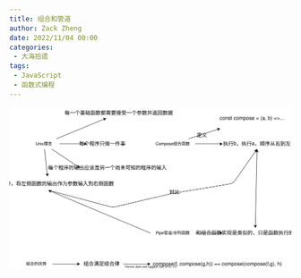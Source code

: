 ```yaml
---
title: 组合和管道
author: Zack Zheng
date: 2022/11/04 00:00
categories:
 - 大海拾遗
tags:
 - JavaScript
 - 函数式编程
---
```



![组合和管道](/svgs/组合和管道.svg)
